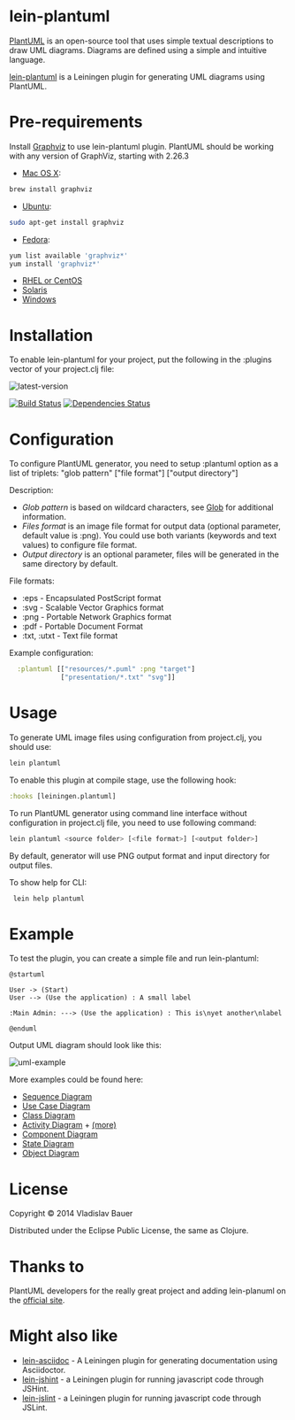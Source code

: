 lein-plantuml
=============

[PlantUML](http://plantuml.sourceforge.net) is an open-source tool that uses simple textual descriptions to draw UML diagrams. Diagrams are defined using a simple and intuitive language.

[lein-plantuml](https://github.com/vbauer/lein-plantuml) is a Leiningen plugin for generating UML diagrams using PlantUML.


Pre-requirements
================

Install [Graphviz](http://www.graphviz.org) to use lein-plantuml plugin. PlantUML should be working with any version of GraphViz, starting with 2.26.3

* [Mac OS X](http://www.graphviz.org/Download_macos.php):
```bash
brew install graphviz
```
* [Ubuntu](http://www.graphviz.org/Download_linux_ubuntu.php):
```bash
sudo apt-get install graphviz
```
* [Fedora](http://www.graphviz.org/Download_linux_fedora.php):
```bash
yum list available 'graphviz*'
yum install 'graphviz*'
```
* [RHEL or CentOS](http://www.graphviz.org/Download_linux_rhel.php)
* [Solaris](http://www.graphviz.org/Download_solaris.php)
* [Windows](http://www.graphviz.org/Download_windows.php)


Installation
============

To enable lein-plantuml for your project, put the following in the :plugins vector of your project.clj file:

![latest-version](https://clojars.org/lein-plantuml/latest-version.svg)

[![Build Status](https://travis-ci.org/vbauer/lein-plantuml.svg?branch=master)](https://travis-ci.org/vbauer/lein-plantuml)
[![Dependencies Status](http://jarkeeper.com/vbauer/lein-plantuml/status.png)](http://jarkeeper.com/vbauer/lein-plantuml)

Configuration
=============

To configure PlantUML generator, you need to setup :plantuml option as a list of triplets:
"glob pattern" ["file format"] ["output directory"]

Description:
- *Glob pattern* is based on wildcard characters, see [Glob](http://en.wikipedia.org/wiki/Glob_(programming)) for additional information.
- *Files format* is an image file format for output data (optional parameter, default value is :png). You could use both variants (keywords and text values) to configure file format.
- *Output directory* is an optional parameter, files will be generated in the same directory by default.

File formats:
- :eps - Encapsulated PostScript format
- :svg - Scalable Vector Graphics format
- :png - Portable Network Graphics format
- :pdf - Portable Document Format
- :txt, :utxt - Text file format

Example configuration:

```clojure
  :plantuml [["resources/*.puml" :png "target"]
             ["presentation/*.txt" "svg"]]
```


Usage
=====

To generate UML image files using configuration from project.clj, you should use:

```bash
lein plantuml
```

To enable this plugin at compile stage, use the following hook:
```clojure
:hooks [leiningen.plantuml]
```

To run PlantUML generator using command line interface without configuration in project.clj file, you need to use following command:
```bash
lein plantuml <source folder> [<file format>] [<output folder>]
```
By default, generator will use PNG output format and input directory for output files.

To show help for CLI:
```bash
 lein help plantuml
```


Example
=======

To test the plugin, you can create a simple file and run lein-plantuml:
```
@startuml

User -> (Start)
User --> (Use the application) : A small label

:Main Admin: ---> (Use the application) : This is\nyet another\nlabel

@enduml
```
Output UML diagram should look like this:

![uml-example](http://plantuml.sourceforge.net/imgp/usecase_003.png)

More examples could be found here:
- [Sequence Diagram](http://plantuml.sourceforge.net/sequence.html)
- [Use Case Diagram](http://plantuml.sourceforge.net/usecase.html)
- [Class Diagram](http://plantuml.sourceforge.net/classes.html)
- [Activity Diagram](http://plantuml.sourceforge.net/activity.html) + [(more)](http://plantuml.sourceforge.net/activity2.html)
- [Component Diagram](http://plantuml.sourceforge.net/component.html)
- [State Diagram](http://plantuml.sourceforge.net/state.html)
- [Object Diagram](http://plantuml.sourceforge.net/objects.html)


License
=======

Copyright © 2014 Vladislav Bauer

Distributed under the Eclipse Public License, the same as Clojure.


Thanks to
=========
PlantUML developers for the really great project and adding lein-planuml on the [official site](http://plantuml.sourceforge.net/running.html).


Might also like
===============

* [lein-asciidoc](https://github.com/vbauer/lein-asciidoc) - A Leiningen plugin for generating documentation using Asciidoctor.
* [lein-jshint](https://github.com/vbauer/lein-jshint) - a Leiningen plugin for running javascript code through JSHint.
* [lein-jslint](https://github.com/vbauer/lein-jslint) - a Leiningen plugin for running javascript code through JSLint.
